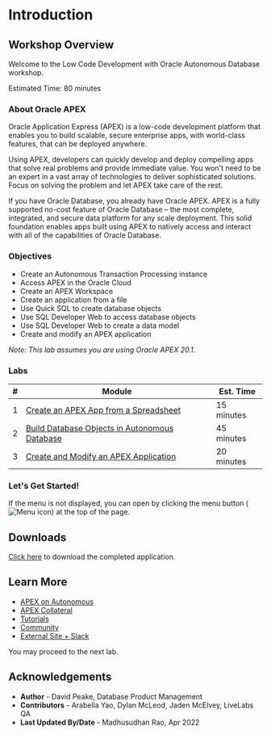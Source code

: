# Introduction

## Workshop Overview

Welcome to the Low Code Development with Oracle Autonomous Database workshop.

Estimated Time: 80 minutes

### About Oracle APEX

Oracle Application Express (APEX) is a low-code development platform that enables you to build scalable, secure enterprise apps, with world-class features, that can be deployed anywhere.

Using APEX, developers can quickly develop and deploy compelling apps that solve real problems and provide immediate value. You won't need to be an expert in a vast array of technologies to deliver sophisticated solutions. Focus on solving the problem and let APEX take care of the rest.

If you have Oracle Database, you already have Oracle APEX. APEX is a fully supported no-cost feature of Oracle Database – the most complete, integrated, and secure data platform for any scale deployment. This solid foundation enables apps built using APEX to natively access and interact with all of the capabilities of Oracle Database.

### Objectives
-  Create an Autonomous Transaction Processing instance
-  Access APEX in the Oracle Cloud
-  Create an APEX Workspace
-  Create an application from a file
-  Use Quick SQL to create database objects
-  Use SQL Developer Web to access database objects
-  Use SQL Developer Web to create a data model
-  Create and modify an APEX application

*Note: This lab assumes you are using Oracle APEX 20.1.*

### Labs

| # | Module | Est. Time |
| --- | --- | --- |
| 1 | [Create an APEX App from a Spreadsheet](?lab=lab-1-create-apex-app-spreadsheet) | 15 minutes |
| 2 | [Build Database Objects in Autonomous Database](?lab=lab-2-build-database-objects-autonomous) | 45 minutes |
| 3 | [Create and Modify an APEX Application](?lab=lab-3-create-modify-apex-application) | 20 minutes |

### **Let's Get Started!**

If the menu is not displayed, you can open by clicking the menu button (![Menu icon](./images/menu-button.png)) at the top of the page.

## Downloads

[Click here](files/lowcodedev-app.sql) to download the completed application.

## Learn More

- [APEX on Autonomous](https://apex.oracle.com/autonomous)
- [APEX Collateral](https://apex.oracle.com)
- [Tutorials](https://apex.oracle.com/en/learn/tutorials)
- [Community](https://apex.oracle.com/community)
- [External Site + Slack](http://apex.world)

You may proceed to the next lab.

## Acknowledgements

- **Author** - David Peake, Database Product Management
- **Contributors** - Arabella Yao, Dylan McLeod, Jaden McElvey, LiveLabs QA
- **Last Updated By/Date** - Madhusudhan Rao, Apr 2022

